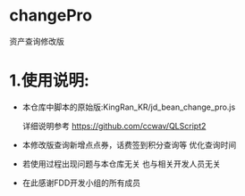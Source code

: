 # changePro
资产查询修改版

# 1.使用说明:

- 本仓库中脚本的原始版:KingRan_KR/jd_bean_change_pro.js

  详细说明参考 https://github.com/ccwav/QLScript2

- 本修改版查询新增点点券，话费签到积分查询等 优化查询时间

- 若使用过程出现问题与本仓库无关 也与相关开发人员无关

- 在此感谢FDD开发小组的所有成员

